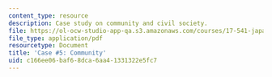 ```yaml
---
content_type: resource
description: Case study on community and civil society.
file: https://ol-ocw-studio-app-qa.s3.amazonaws.com/courses/17-541-japanese-politics-and-society-fall-2008/c166ee06baf68dca6aa41331322e5fc7_case5.pdf
file_type: application/pdf
resourcetype: Document
title: 'Case #5: Community'
uid: c166ee06-baf6-8dca-6aa4-1331322e5fc7
---
```

